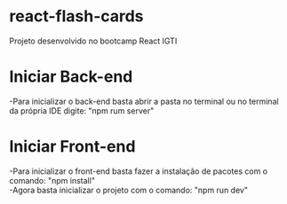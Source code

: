 # react-flash-cards
Projeto desenvolvido no bootcamp React IGTI

# Iniciar Back-end
-Para inicializar o back-end basta abrir a pasta no terminal ou no terminal da própria IDE digite:
"npm rum server"

# Iniciar Front-end
-Para inicializar o front-end basta fazer a instalação de pacotes com o comando:
"npm install"
<br>
-Agora basta inicializar o projeto com o comando:
"npm run dev"
